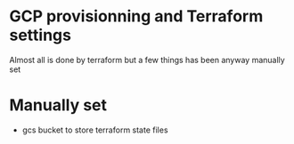 # GCP provisionning and Terraform settings
Almost all is done by terraform but a few things has been anyway manually set

# Manually set
- gcs bucket to store terraform state files